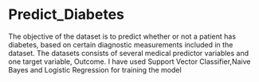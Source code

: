 # Predict_Diabetes
The objective of the dataset is to predict whether or not a patient has diabetes, based on certain diagnostic measurements included in the dataset. The datasets consists of several medical predictor variables and one target variable, Outcome.
I have used Support Vector Classifier,Naive Bayes and Logistic Regression for training the model  
